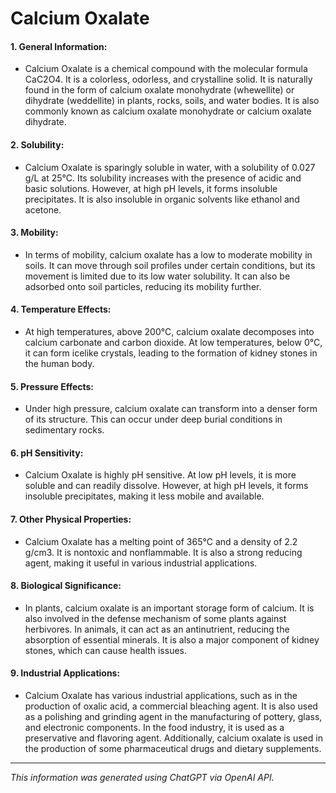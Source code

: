 # Calcium Oxalate
#### 1. General Information:
* Calcium Oxalate is a chemical compound with the molecular formula CaC2O4. It is a colorless, odorless, and crystalline solid. It is naturally found in the form of calcium oxalate monohydrate (whewellite) or dihydrate (weddellite) in plants, rocks, soils, and water bodies. It is also commonly known as calcium oxalate monohydrate or calcium oxalate dihydrate.
#### 2. Solubility:
* Calcium Oxalate is sparingly soluble in water, with a solubility of 0.027 g/L at 25°C. Its solubility increases with the presence of acidic and basic solutions. However, at high pH levels, it forms insoluble precipitates. It is also insoluble in organic solvents like ethanol and acetone.
#### 3. Mobility:
* In terms of mobility, calcium oxalate has a low to moderate mobility in soils. It can move through soil profiles under certain conditions, but its movement is limited due to its low water solubility. It can also be adsorbed onto soil particles, reducing its mobility further.
#### 4. Temperature Effects:
* At high temperatures, above 200°C, calcium oxalate decomposes into calcium carbonate and carbon dioxide. At low temperatures, below 0°C, it can form icelike crystals, leading to the formation of kidney stones in the human body.
#### 5. Pressure Effects:
* Under high pressure, calcium oxalate can transform into a denser form of its structure. This can occur under deep burial conditions in sedimentary rocks.
#### 6. pH Sensitivity:
* Calcium Oxalate is highly pH sensitive. At low pH levels, it is more soluble and can readily dissolve. However, at high pH levels, it forms insoluble precipitates, making it less mobile and available.
#### 7. Other Physical Properties:
* Calcium Oxalate has a melting point of 365°C and a density of 2.2 g/cm3. It is nontoxic and nonflammable. It is also a strong reducing agent, making it useful in various industrial applications.
#### 8. Biological Significance:
* In plants, calcium oxalate is an important storage form of calcium. It is also involved in the defense mechanism of some plants against herbivores. In animals, it can act as an antinutrient, reducing the absorption of essential minerals. It is also a major component of kidney stones, which can cause health issues.
#### 9. Industrial Applications:
* Calcium Oxalate has various industrial applications, such as in the production of oxalic acid, a commercial bleaching agent. It is also used as a polishing and grinding agent in the manufacturing of pottery, glass, and electronic components. In the food industry, it is used as a preservative and flavoring agent. Additionally, calcium oxalate is used in the production of some pharmaceutical drugs and dietary supplements.
______________________________________________________________
*This information was generated using ChatGPT via OpenAI API.*
